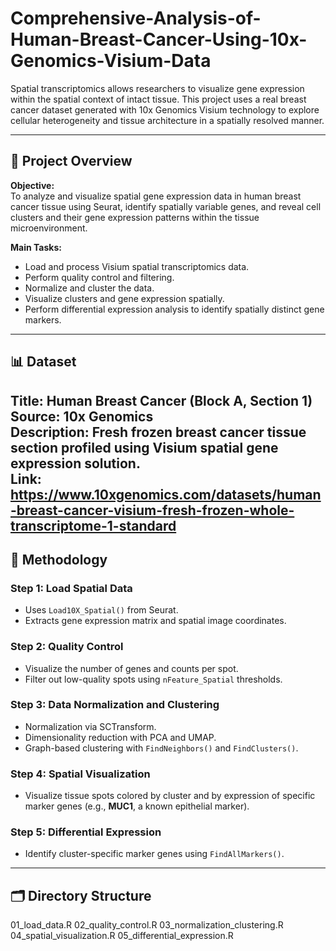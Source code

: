 # Comprehensive-Analysis-of-Human-Breast-Cancer-Using-10x-Genomics-Visium-Data

Spatial transcriptomics allows researchers to visualize gene expression within the spatial context of intact tissue. This project uses a real breast cancer dataset generated with 10x Genomics Visium technology to explore cellular heterogeneity and tissue architecture in a spatially resolved manner.

---

## 🧠 Project Overview

**Objective:**  
To analyze and visualize spatial gene expression data in human breast cancer tissue using Seurat, identify spatially variable genes, and reveal cell clusters and their gene expression patterns within the tissue microenvironment.

**Main Tasks:**
- Load and process Visium spatial transcriptomics data.
- Perform quality control and filtering.
- Normalize and cluster the data.
- Visualize clusters and gene expression spatially.
- Perform differential expression analysis to identify spatially distinct gene markers.

---

## 📊 Dataset

**Title:** Human Breast Cancer (Block A, Section 1)  
**Source:** 10x Genomics  
**Description:** Fresh frozen breast cancer tissue section profiled using Visium spatial gene expression solution.  
**Link:**  
https://www.10xgenomics.com/datasets/human-breast-cancer-visium-fresh-frozen-whole-transcriptome-1-standard
---

## 🧪 Methodology

### Step 1: Load Spatial Data
- Uses `Load10X_Spatial()` from Seurat.
- Extracts gene expression matrix and spatial image coordinates.

### Step 2: Quality Control
- Visualize the number of genes and counts per spot.
- Filter out low-quality spots using `nFeature_Spatial` thresholds.

### Step 3: Data Normalization and Clustering
- Normalization via SCTransform.
- Dimensionality reduction with PCA and UMAP.
- Graph-based clustering with `FindNeighbors()` and `FindClusters()`.

### Step 4: Spatial Visualization
- Visualize tissue spots colored by cluster and by expression of specific marker genes (e.g., **MUC1**, a known epithelial marker).

### Step 5: Differential Expression
- Identify cluster-specific marker genes using `FindAllMarkers()`.

---

## 🗂 Directory Structure


01_load_data.R
02_quality_control.R
03_normalization_clustering.R
04_spatial_visualization.R
05_differential_expression.R

